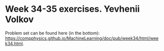 # Week 34-35 exercises. Yevhenii Volkov

Problem set can be found here (in the bottom): https://compphysics.github.io/MachineLearning/doc/pub/week34/html/week34.html.
